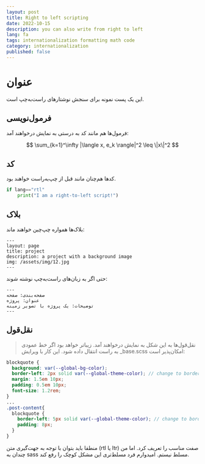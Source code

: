 ```yaml
---
layout: post
title: Right to left scripting
date: 2022-10-15 
description: you can also write from right to left
lang: fa
tags: internationalization formatting math code
category: internationalization
published: false
---
```


# عنوان
این یک پست نمونه برای سنجش نوشتارهای راست‌به‌چپ است.


## فرمول‌نویسی
فرمول‌ها هم مانند کد به درستی به نمایش در‌خواهند آمد:


$$
\sum_{k=1}^\infty |\langle x, e_k \rangle|^2 \leq \|x\|^2
$$

## کد
کدها هم‌چنان مانند قبل از چپ‌به‌راست خواهند بود.

```python
if lang=="rtl"
    print("I am a right-to-left script!")
```

## بلاک
بلاک‌ها همواره چپ‌چین خواهند ماند:

    ---
    layout: page
    title: project
    description: a project with a background image
    img: /assets/img/12.jpg
    ---

حتی اگر به زبان‌های راست‌به‌چپ نوشته شوند:

    ---
    صفحه‌بندی: صفحه
    عنوان: پروژه
    توضیحات: یک پروژه با تصویر زمینه
    ---

## نقل‌قول
> نقل‌قول‌ها به این شکل به نمایش درخواهند آمد.
زیباتر خواهد بود اگر خط عمودی به راست انتقال داده شود. این کار با ویرایش _base.scss امکان‌پذیر است:

```scss
blockquote {
  background: var(--global-bg-color);
  border-left: 2px solid var(--global-theme-color); // change to border-right:
  margin: 1.5em 10px;
  padding: 0.5em 10px;
  font-size: 1.2rem;
}
...
.post-content{
  blockquote {
    border-left: 5px solid var(--global-theme-color); // change to border-right: ...
    padding: 8px;
  }
}
```

منطقا باید بتوان با توجه به جهت‌گیری متن (rtl یا ltr) صفت مناسب را تعریف کرد. اما من چندان به sass مسلط نیستم. امیدوارم فرد مسلط‌تری این مشکل کوچک را رفع کند.
